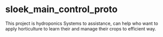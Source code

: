 # sloek_main_control_proto
This project is hydroponics Systems to assistance, can help who want to apply horticulture to learn their and manage their crops to efficient way. 
